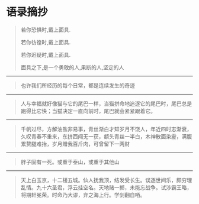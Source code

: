 # 语录摘抄

> 若你恐惧时,戴上面具.
>
> 若你彷徨时,戴上面具.
>
> 若你迟疑时,戴上面具.
> 
> 面具之下,是一个勇敢的人,果断的人,坚定的人

---

> 也许我们所经历的每个日常，都是连续发生的奇迹

---

> 人与幸福就好像猫与它的尾巴一样，当猫拼命地追逐它的尾巴时，尾巴总是跑得比它快；当猫决定一直向前时，尾巴就会紧紧跟着它。

---

> 千帆过尽，方解油盐非易事，青丝渐白才知岁月不饶人，年近四时志渐衰，久叹青春不重来，东拼西闯无一获，额头青丝一半白，木神散面染靂，满腹累赘腿难抬，岁月赠我百斤肉，可曾留下一两财

--- 

> 胖子固有一死。或重于泰山，或重于其他山

---

> 天上白玉京，十二楼五城。仙人抚我顶，结发受长生。误逐世间乐，颇穷理乱情。九十六圣君，浮云挂空名。天地赌一掷，未能忘战争。试涉霸王略，将期轩冕荣。时命乃大谬，弃之海上行。学剑翻自哂。